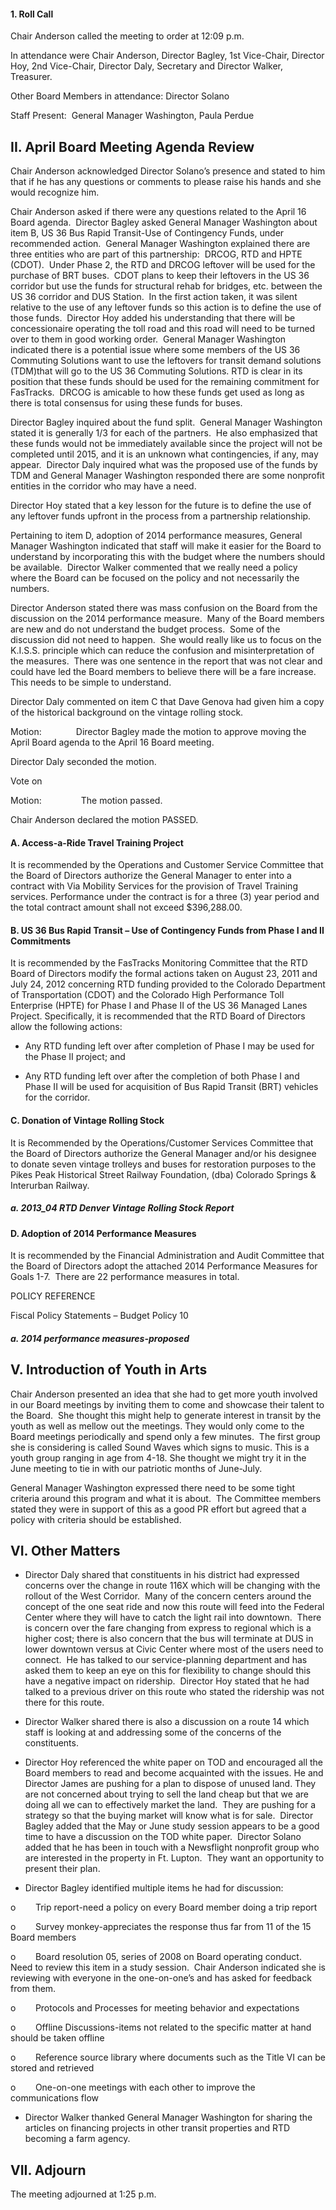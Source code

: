 #### 1. Roll Call

Chair Anderson called the meeting to order at 12:09 p.m.

In attendance were Chair Anderson, Director Bagley, 1st Vice-Chair, Director Hoy, 2nd Vice-Chair, Director Daly, Secretary and Director Walker, Treasurer.

Other Board Members in attendance: Director Solano

Staff Present:  General Manager Washington, Paula Perdue

## II. April Board Meeting Agenda Review

Chair Anderson acknowledged Director Solano’s presence and stated to him that if he has any questions or comments to please raise his hands and she would recognize him.

Chair Anderson asked if there were any questions related to the April 16 Board agenda.  Director Bagley asked General Manager Washington about item B, US 36 Bus Rapid Transit-Use of Contingency Funds, under recommended action.  General Manager Washington explained there are three entities who are part of this partnership:  DRCOG, RTD and HPTE (CDOT).  Under Phase 2, the RTD and DRCOG leftover will be used for the purchase of BRT buses.  CDOT plans to keep their leftovers in the US 36 corridor but use the funds for structural rehab for bridges, etc. between the US 36 corridor and DUS Station.  In the first action taken, it was silent relative to the use of any leftover funds so this action is to define the use of those funds.  Director Hoy added his understanding that there will be concessionaire operating the toll road and this road will need to be turned over to them in good working order.  General Manager Washington indicated there is a potential issue where some members of the US 36 Commuting Solutions want to use the leftovers for transit demand solutions (TDM)that will go to the US 36 Commuting Solutions. RTD is clear in its position that these funds should be used for the remaining commitment for FasTracks.  DRCOG is amicable to how these funds get used as long as there is total consensus for using these funds for buses.

Director Bagley inquired about the fund split.  General Manager Washington stated it is generally 1/3 for each of the partners.  He also emphasized that these funds would not be immediately available since the project will not be completed until 2015, and it is an unknown what contingencies, if any, may appear.  Director Daly inquired what was the proposed use of the funds by TDM and General Manager Washington responded there are some nonprofit entities in the corridor who may have a need.

Director Hoy stated that a key lesson for the future is to define the use of any leftover funds upfront in the process from a partnership relationship.

Pertaining to item D, adoption of 2014 performance measures, General Manager Washington indicated that staff will make it easier for the Board to understand by incorporating this with the budget where the numbers should be available.  Director Walker commented that we really need a policy where the Board can be focused on the policy and not necessarily the numbers.

Director Anderson stated there was mass confusion on the Board from the discussion on the 2014 performance measure.  Many of the Board members are new and do not understand the budget process.  Some of the discussion did not need to happen.  She would really like us to focus on the K.I.S.S. principle which can reduce the confusion and misinterpretation of the measures.  There was one sentence in the report that was not clear and could have led the Board members to believe there will be a fare increase.  This needs to be simple to understand.

Director Daly commented on item C that Dave Genova had given him a copy of the historical background on the vintage rolling stock.

Motion:              Director Bagley made the motion to approve moving the April Board agenda to the April 16 Board meeting.

Director Daly seconded the motion.

Vote on

Motion:                The motion passed.

Chair Anderson declared the motion PASSED.

#### A. Access-a-Ride Travel Training Project

It is recommended by the Operations and Customer Service Committee that the Board of Directors authorize the General Manager to enter into a contract with Via Mobility Services for the provision of Travel Training services. Performance under the contract is for a three (3) year period and the total contract amount shall not exceed $396,288.00.

#### B. US 36 Bus Rapid Transit – Use of Contingency Funds from Phase I and II Commitments

It is recommended by the FasTracks Monitoring Committee that the RTD Board of Directors modify the formal actions taken on August 23, 2011 and July 24, 2012 concerning RTD funding provided to the Colorado Department of Transportation (CDOT) and the Colorado High Performance Toll Enterprise (HPTE) for Phase I and Phase II of the US 36 Managed Lanes Project. Specifically, it is recommended that the RTD Board of Directors allow the following actions:

- Any RTD funding left over after completion of Phase I may be used for the Phase II project; and

- Any RTD funding left over after the completion of both Phase I and Phase II will be used for acquisition of Bus Rapid Transit (BRT) vehicles for the corridor.

#### C. Donation of Vintage Rolling Stock

It is Recommended by the Operations/Customer Services Committee that the Board of Directors authorize the General Manager and/or his designee to donate seven vintage trolleys and buses for restoration purposes to the Pikes Peak Historical Street Railway Foundation, (dba) Colorado Springs & Interurban Railway.

##### a. 2013_04 RTD Denver Vintage Rolling Stock Report

#### D. Adoption of 2014 Performance Measures

It is recommended by the Financial Administration and Audit Committee that the Board of Directors adopt the attached 2014 Performance Measures for Goals 1-7.  There are 22 performance measures in total.

POLICY REFERENCE

Fiscal Policy Statements – Budget Policy 10

##### a. 2014 performance measures-proposed

## V. Introduction of Youth in Arts

Chair Anderson presented an idea that she had to get more youth involved in our Board meetings by inviting them to come and showcase their talent to the Board.  She thought this might help to generate interest in transit by the youth as well as mellow out the meetings. They would only come to the Board meetings periodically and spend only a few minutes.  The first group she is considering is called Sound Waves which signs to music. This is a youth group ranging in age from 4-18. She thought we might try it in the June meeting to tie in with our patriotic months of June-July.

General Manager Washington expressed there need to be some tight criteria around this program and what it is about.  The Committee members stated they were in support of this as a good PR effort but agreed that a policy with criteria should be established.

## VI. Other Matters

- Director Daly shared that constituents in his district had expressed concerns over the change in route 116X which will be changing with the rollout of the West Corridor.  Many of the concern centers around the concept of the one seat ride and now this route will feed into the Federal Center where they will have to catch the light rail into downtown.  There is concern over the fare changing from express to regional which is a higher cost; there is also concern that the bus will terminate at DUS in lower downtown versus at Civic Center where most of the users need to connect.  He has talked to our service-planning department and has asked them to keep an eye on this for flexibility to change should this have a negative impact on ridership.  Director Hoy stated that he had talked to a previous driver on this route who stated the ridership was not there for this route.

- Director Walker shared there is also a discussion on a route 14 which staff is looking at and addressing some of the concerns of the constituents.

- Director Hoy referenced the white paper on TOD and encouraged all the Board members to read and become acquainted with the issues. He and Director James are pushing for a plan to dispose of unused land. They are not concerned about trying to sell the land cheap but that we are doing all we can to effectively market the land.  They are pushing for a strategy so that the buying market will know what is for sale.  Director Bagley added that the May or June study session appears to be a good time to have a discussion on the TOD white paper.  Director Solano added that he has been in touch with a Newsflight nonprofit group who are interested in the property in Ft. Lupton.  They want an opportunity to present their plan.

- Director Bagley identified multiple items he had for discussion:

o        Trip report-need a policy on every Board member doing a trip report

o        Survey monkey-appreciates the response thus far from 11 of the 15 Board members

o        Board resolution 05, series of 2008 on Board operating conduct.  Need to review this item in a study session.  Chair Anderson indicated she is reviewing with everyone in the one-on-one’s and has asked for feedback from them.

o        Protocols and Processes for meeting behavior and expectations

o        Offline Discussions-items not related to the specific matter at hand should be taken offline

o        Reference source library where documents such as the Title VI can be stored and retrieved

o        One-on-one meetings with each other to improve the communications flow

- Director Walker thanked General Manager Washington for sharing the articles on financing projects in other transit properties and RTD becoming a farm agency.

## VII. Adjourn

The meeting adjourned at 1:25 p.m.